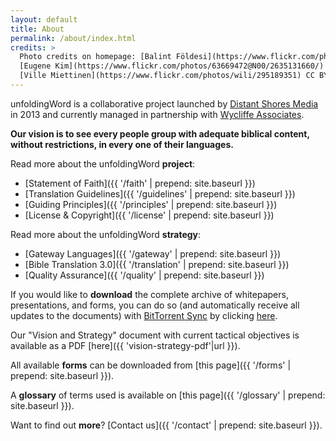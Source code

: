 ```yaml
---
layout: default
title: About
permalink: /about/index.html
credits: >
  Photo credits on homepage: [Balint Földesi](https://www.flickr.com/photos/109187123@N04/11753707934/) CC BY,
  [Eugene Kim](https://www.flickr.com/photos/63669472@N00/2635131660/) CC BY,
  [Ville Miettinen](https://www.flickr.com/photos/wili/295189351) CC BY
---
```


unfoldingWord is a collaborative project launched by [Distant Shores Media](http://distantshores.org/ "Distant Shores Media")
in 2013 and currently managed in partnership with [Wycliffe Associates](http://wycliffeassociates.org/ "Wycliffe Associates").

**Our vision is to see every people group with adequate biblical content, without restrictions, in every one of their languages.**

Read more about the unfoldingWord **project**:

-   [Statement of Faith]({{ '/faith' | prepend: site.baseurl }})
-   [Translation Guidelines]({{ '/guidelines' | prepend: site.baseurl }})
-   [Guiding Principles]({{ '/principles' | prepend: site.baseurl }})
-   [License & Copyright]({{ '/license' | prepend: site.baseurl }})


Read more about the unfoldingWord **strategy**:

-   [Gateway Languages]({{ '/gateway' | prepend: site.baseurl }})
-   [Bible Translation 3.0]({{ '/translation' | prepend: site.baseurl }})
-   [Quality Assurance]({{ '/quality' | prepend: site.baseurl }})

If you would like to **download** the complete archive of whitepapers, presentations, and forms, you can do so (and automatically receive all updates to the documents) with [BitTorrent Sync](https://www.getsync.com/) by clicking [here](https://link.getsync.com/#f=uW%20assets&sz=5E7&t=2&s=JRC7LO6CONWJVSNOKVQKYAGJI52CGBPOREXTXO5OWT5DKT32AKAA&i=CJGVRL3FOMC66ON3UGQKRTF6KSUUCP42N&v=2.0).


Our "Vision and Strategy" document with current tactical objectives is available as a PDF [here]({{ 'vision-strategy-pdf'|url }}).


All available **forms** can be downloaded from [this page]({{ '/forms' | prepend: site.baseurl }}).

A **glossary** of terms used is available on [this page]({{ '/glossary' | prepend: site.baseurl }}).

Want to find out **more**? [Contact us]({{ '/contact' | prepend: site.baseurl }}).
